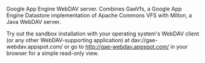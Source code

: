 Google App Engine WebDAV server. Combines GaeVfs, a Google App Engine Datastore implementation of Apache Commons VFS with Milton, a Java WebDAV server.

Try out the sandbox installation with your operating system's WebDAV client (or any other WebDAV-supporting application) at dav://gae-webdav.appspot.com/ or go to http://gae-webdav.appspot.com/ in your browser for a simple read-only view.